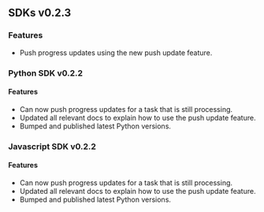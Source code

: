 ## SDKs v0.2.3

### Features
- Push progress updates using the new push update feature.

### Python SDK v0.2.2

#### Features
- Can now push progress updates for a task that is still processing.
- Updated all relevant docs to explain how to use the push update feature.
- Bumped and published latest Python versions.

### Javascript SDK v0.2.2

#### Features
- Can now push progress updates for a task that is still processing.
- Updated all relevant docs to explain how to use the push update feature.
- Bumped and published latest Python versions.

